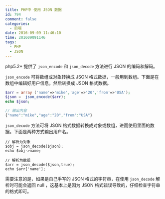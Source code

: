 ```yaml
---
title: PHP中 使用 JSON 数据
id: 794
comment: false
categories:
  - 后端
date: 2016-09-09 11:46:10
time: 201609091146
tags:
  - PHP
  - JSON
---
```


php5.2+ 提供了 `json_encode` 和 `json_decode` 方法进行 JSON 的编码和解码。

`json_encode` 可将数组或对象转换成 JSON 格式数据，一般用到数组。下面是在数组中编辑好用户信息，然后转换成 JSON 格式数据。
<!--more-->

``` php
$arr = array ('name'=>'mike','age'=>'20','from'=>'USA');
$json =  json_encode($arr);
echo $json;

// 输出内容
{"name":"mike","age":"20","from":"USA"}
```

`json_decode` 方法可将 JSON 格式数据转换成对象或数组，进而使用里面的数据。下面是两种方式输出用户名。

```
// 解析为对象
$obj = json_decode($json);
echo $obj->name;

// 解析为数组
$arr = json_decode($json,true);
echo $arr['name'];
```

需要注意的是，如果是自己手写的 JSON 格式的字符串，在使用 `json_decode` 解析时可能会返回 null ，这基本上是因为 JSON 格式错误导致的，仔细检查字符串的格式即可。